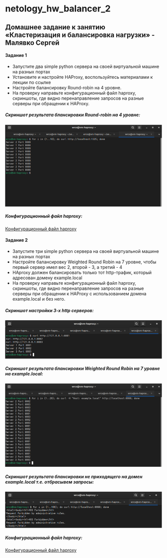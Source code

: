 # netology_hw_balancer_2
## Домашнее задание к занятию «Кластеризация и балансировка нагрузки» - Малявко Сергей

#### Задание 1
* Запустите два simple python сервера на своей виртуальной машине на разных портах
* Установите и настройте HAProxy, воспользуйтесь материалами к лекции по ссылке
* Настройте балансировку Round-robin на 4 уровне.
* На проверку направьте конфигурационный файл haproxy, скриншоты, где видно перенаправление запросов на разные серверы при обращении к HAProxy.

##### Скриншот результата блансировки Round-robin на 4 уровне:
![Скриншот результата блансировки Round-robin на 4 уровне рис. 1](https://github.com/SERMSN/hw_balancer_2/blob/main/images/HAProxy-1-1.png)
##### Конфигурационный файл haproxy:
[Конфигурационный файл haproxy](https://github.com/SERMSN/hw_balancer_2/blob/main/configs/haproxy1.cfg)


#### Задание 2
* Запустите три simple python сервера на своей виртуальной машине на разных портах
* Настройте балансировку Weighted Round Robin на 7 уровне, чтобы первый сервер имел вес 2, второй - 3, а третий - 4
* HAproxy должен балансировать только тот http-трафик, который адресован домену example.local
* На проверку направьте конфигурационный файл haproxy, скриншоты, где видно перенаправление запросов на разные серверы при обращении к HAProxy c использованием домена example.local и без него.

##### Скриншот настройки 3-х http серверов:
![Скриншот yнастройки 3-х серверов рис. 3](https://github.com/SERMSN/hw_balancer_2/blob/main/images/HAProxy-2-1.png)
##### Скриншот результата блансировки Weighted Round Robin на 7 уровне на example.local:
![Скриншот результата блансировки Weighted Round Robin на 7 уровне на example.local рис. 4](https://github.com/SERMSN/hw_balancer_2/blob/main/images/HAProxy-2-2.png)
##### Скриншот результата блансировки не приходящего на домен example.local т.е. отбрасывем запросы:
![Скриншот результата блансировки кроме example.local рис. 5](https://github.com/SERMSN/hw_balancer_2/blob/main/images/HAProxy-2-3.png)
##### Конфигурационный файл haproxy:
[Конфигурационный файл haproxy](https://github.com/SERMSN/hw_balancer_2/blob/main/configs/haproxy2.cfg)




